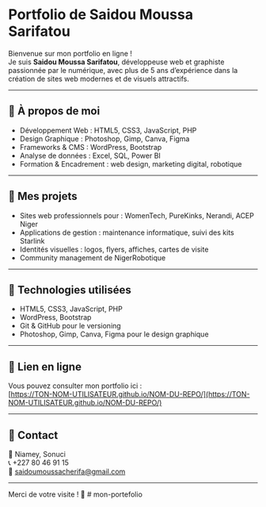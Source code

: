 # Portfolio de Saidou Moussa Sarifatou

Bienvenue sur mon portfolio en ligne !  
Je suis **Saidou Moussa Sarifatou**, développeuse web et graphiste passionnée par le numérique, avec plus de 5 ans d’expérience dans la création de sites web modernes et de visuels attractifs.

---

## 🔹 À propos de moi
- Développement Web : HTML5, CSS3, JavaScript, PHP  
- Design Graphique : Photoshop, Gimp, Canva, Figma  
- Frameworks & CMS : WordPress, Bootstrap  
- Analyse de données : Excel, SQL, Power BI  
- Formation & Encadrement : web design, marketing digital, robotique  

---

## 🔹 Mes projets
- Sites web professionnels pour : WomenTech, PureKinks, Nerandi, ACEP Niger  
- Applications de gestion : maintenance informatique, suivi des kits Starlink  
- Identités visuelles : logos, flyers, affiches, cartes de visite  
- Community management de NigerRobotique  

---

## 🔹 Technologies utilisées
- HTML5, CSS3, JavaScript, PHP  
- WordPress, Bootstrap  
- Git & GitHub pour le versioning  
- Photoshop, Gimp, Canva, Figma pour le design graphique  

---

## 🔹 Lien en ligne
Vous pouvez consulter mon portfolio ici :  
[https://TON-NOM-UTILISATEUR.github.io/NOM-DU-REPO/](https://TON-NOM-UTILISATEUR.github.io/NOM-DU-REPO/)

---

## 🔹 Contact
📍 Niamey, Sonuci  
📞 +227 80 46 91 15  
📧 [saidoumoussacherifa@gmail.com](mailto:saidoumoussacherifa@gmail.com)

---

Merci de votre visite ! 🌟
#   m o n - p o r t e f o l i o  
 